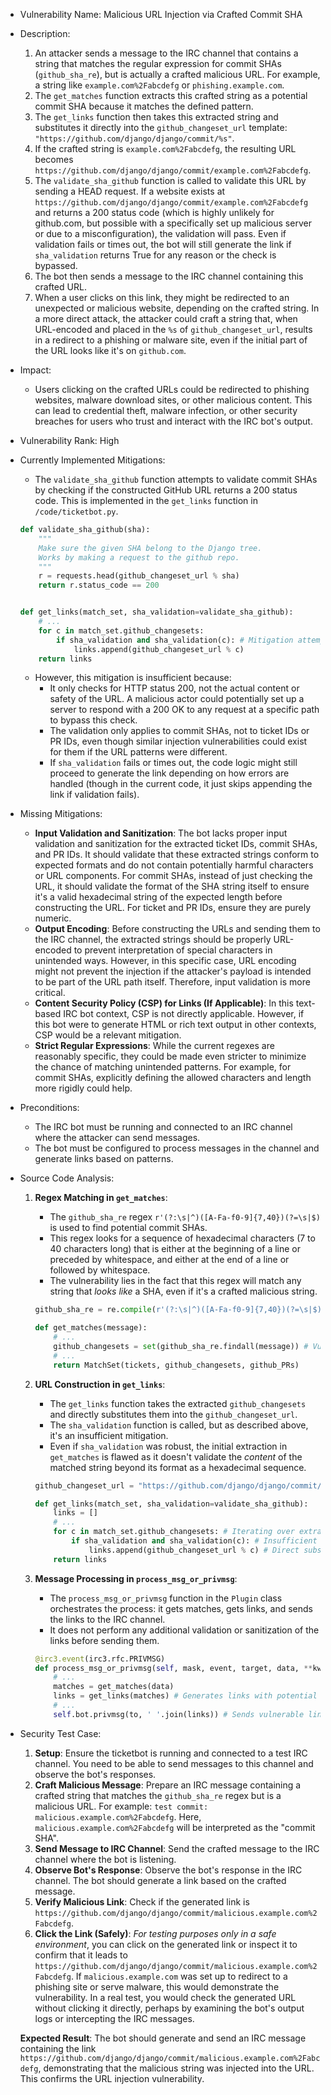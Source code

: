 - Vulnerability Name: Malicious URL Injection via Crafted Commit SHA

- Description:
    1. An attacker sends a message to the IRC channel that contains a string that matches the regular expression for commit SHAs (`github_sha_re`), but is actually a crafted malicious URL. For example, a string like `example.com%2Fabcdefg` or `phishing.example.com`.
    2. The `get_matches` function extracts this crafted string as a potential commit SHA because it matches the defined pattern.
    3. The `get_links` function then takes this extracted string and substitutes it directly into the `github_changeset_url` template: `"https://github.com/django/django/commit/%s"`.
    4. If the crafted string is `example.com%2Fabcdefg`, the resulting URL becomes `https://github.com/django/django/commit/example.com%2Fabcdefg`.
    5. The `validate_sha_github` function is called to validate this URL by sending a HEAD request. If a website exists at `https://github.com/django/django/commit/example.com%2Fabcdefg` and returns a 200 status code (which is highly unlikely for github.com, but possible with a specifically set up malicious server or due to a misconfiguration), the validation will pass. Even if validation fails or times out, the bot will still generate the link if `sha_validation` returns True for any reason or the check is bypassed.
    6. The bot then sends a message to the IRC channel containing this crafted URL.
    7. When a user clicks on this link, they might be redirected to an unexpected or malicious website, depending on the crafted string. In a more direct attack, the attacker could craft a string that, when URL-encoded and placed in the `%s` of `github_changeset_url`, results in a redirect to a phishing or malware site, even if the initial part of the URL looks like it's on `github.com`.

- Impact:
    - Users clicking on the crafted URLs could be redirected to phishing websites, malware download sites, or other malicious content. This can lead to credential theft, malware infection, or other security breaches for users who trust and interact with the IRC bot's output.

- Vulnerability Rank: High

- Currently Implemented Mitigations:
    - The `validate_sha_github` function attempts to validate commit SHAs by checking if the constructed GitHub URL returns a 200 status code. This is implemented in the `get_links` function in `/code/ticketbot.py`.
    ```python
    def validate_sha_github(sha):
        """
        Make sure the given SHA belong to the Django tree.
        Works by making a request to the github repo.
        """
        r = requests.head(github_changeset_url % sha)
        return r.status_code == 200


    def get_links(match_set, sha_validation=validate_sha_github):
        # ...
        for c in match_set.github_changesets:
            if sha_validation and sha_validation(c): # Mitigation attempt
                links.append(github_changeset_url % c)
        return links
    ```
    - However, this mitigation is insufficient because:
        - It only checks for HTTP status 200, not the actual content or safety of the URL. A malicious actor could potentially set up a server to respond with a 200 OK to any request at a specific path to bypass this check.
        - The validation only applies to commit SHAs, not to ticket IDs or PR IDs, even though similar injection vulnerabilities could exist for them if the URL patterns were different.
        - If `sha_validation` fails or times out, the code logic might still proceed to generate the link depending on how errors are handled (though in the current code, it just skips appending the link if validation fails).

- Missing Mitigations:
    - **Input Validation and Sanitization**: The bot lacks proper input validation and sanitization for the extracted ticket IDs, commit SHAs, and PR IDs. It should validate that these extracted strings conform to expected formats and do not contain potentially harmful characters or URL components. For commit SHAs, instead of just checking the URL, it should validate the format of the SHA string itself to ensure it's a valid hexadecimal string of the expected length before constructing the URL. For ticket and PR IDs, ensure they are purely numeric.
    - **Output Encoding**: Before constructing the URLs and sending them to the IRC channel, the extracted strings should be properly URL-encoded to prevent interpretation of special characters in unintended ways. However, in this specific case, URL encoding might not prevent the injection if the attacker's payload is intended to be part of the URL path itself. Therefore, input validation is more critical.
    - **Content Security Policy (CSP) for Links (If Applicable)**: In this text-based IRC bot context, CSP is not directly applicable. However, if this bot were to generate HTML or rich text output in other contexts, CSP would be a relevant mitigation.
    - **Strict Regular Expressions**: While the current regexes are reasonably specific, they could be made even stricter to minimize the chance of matching unintended patterns. For example, for commit SHAs, explicitly defining the allowed characters and length more rigidly could help.

- Preconditions:
    - The IRC bot must be running and connected to an IRC channel where the attacker can send messages.
    - The bot must be configured to process messages in the channel and generate links based on patterns.

- Source Code Analysis:
    1. **Regex Matching in `get_matches`**:
       - The `github_sha_re` regex `r'(?:\s|^)([A-Fa-f0-9]{7,40})(?=\s|$)` is used to find potential commit SHAs.
       - This regex looks for a sequence of hexadecimal characters (7 to 40 characters long) that is either at the beginning of a line or preceded by whitespace, and either at the end of a line or followed by whitespace.
       - The vulnerability lies in the fact that this regex will match any string that *looks like* a SHA, even if it's a crafted malicious string.

       ```python
       github_sha_re = re.compile(r'(?:\s|^)([A-Fa-f0-9]{7,40})(?=\s|$)')

       def get_matches(message):
           # ...
           github_changesets = set(github_sha_re.findall(message)) # Vulnerable extraction
           # ...
           return MatchSet(tickets, github_changesets, github_PRs)
       ```

    2. **URL Construction in `get_links`**:
       - The `get_links` function takes the extracted `github_changesets` and directly substitutes them into the `github_changeset_url`.
       - The `sha_validation` function is called, but as described above, it's an insufficient mitigation.
       - Even if `sha_validation` was robust, the initial extraction in `get_matches` is flawed as it doesn't validate the *content* of the matched string beyond its format as a hexadecimal sequence.

       ```python
       github_changeset_url = "https://github.com/django/django/commit/%s"

       def get_links(match_set, sha_validation=validate_sha_github):
           links = []
           # ...
           for c in match_set.github_changesets: # Iterating over extracted 'SHAs'
               if sha_validation and sha_validation(c): # Insufficient validation
                   links.append(github_changeset_url % c) # Direct substitution - Vulnerability
           return links
       ```

    3. **Message Processing in `process_msg_or_privmsg`**:
       - The `process_msg_or_privmsg` function in the `Plugin` class orchestrates the process: it gets matches, gets links, and sends the links to the IRC channel.
       - It does not perform any additional validation or sanitization of the links before sending them.

       ```python
       @irc3.event(irc3.rfc.PRIVMSG)
       def process_msg_or_privmsg(self, mask, event, target, data, **kw):
           # ...
           matches = get_matches(data)
           links = get_links(matches) # Generates links with potential injections
           # ...
           self.bot.privmsg(to, ' '.join(links)) # Sends vulnerable links to IRC
       ```

- Security Test Case:
    1. **Setup**: Ensure the ticketbot is running and connected to a test IRC channel. You need to be able to send messages to this channel and observe the bot's responses.
    2. **Craft Malicious Message**: Prepare an IRC message containing a crafted string that matches the `github_sha_re` regex but is a malicious URL. For example: `test commit: malicious.example.com%2Fabcdefg`. Here, `malicious.example.com%2Fabcdefg` will be interpreted as the "commit SHA".
    3. **Send Message to IRC Channel**: Send the crafted message to the IRC channel where the bot is listening.
    4. **Observe Bot's Response**: Observe the bot's response in the IRC channel. The bot should generate a link based on the crafted message.
    5. **Verify Malicious Link**: Check if the generated link is `https://github.com/django/django/commit/malicious.example.com%2Fabcdefg`.
    6. **Click the Link (Safely)**: *For testing purposes only in a safe environment*, you can click on the generated link or inspect it to confirm that it leads to `https://github.com/django/django/commit/malicious.example.com%2Fabcdefg`. If `malicious.example.com` was set up to redirect to a phishing site or serve malware, this would demonstrate the vulnerability. In a real test, you would check the generated URL without clicking it directly, perhaps by examining the bot's output logs or intercepting the IRC messages.

    **Expected Result**: The bot should generate and send an IRC message containing the link `https://github.com/django/django/commit/malicious.example.com%2Fabcdefg`, demonstrating that the malicious string was injected into the URL. This confirms the URL injection vulnerability.